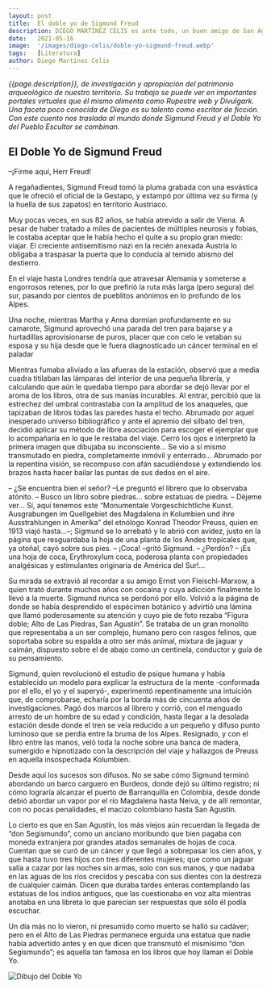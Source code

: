 ```yaml
---
layout: post
title:  El doble yo de Sigmund Freud
description: DIEGO MARTÍNEZ CELIS es ante todo, un buen amigo de San Agustín, ha acompañado desde su profesión como Mgter en patrimonio cultural y territorio los procesos sociales
date:   2021-05-16
image:  '/images/diego-celis/doble-yo-sigmund-freud.webp'
tags:   [Literatura]
author: Diego Martínez Celis
---
```

*{{page.description}}, de investigación y apropiación del patrimonio arqueológico de nuestro territorio. Su trabajo se puede ver en importantes portales virtuales que él mismo alimenta como Rupestre web y Divulgark. Una faceta poco conocida de Diego es su talento como escritor de ficción. Con este cuento nos traslada al mundo donde Sigmund Freud y el Doble Yo del Pueblo Escultor se combinan.*

## El Doble Yo de Sigmund Freud

–¡Firme aquí, Herr Freud!

A regañadientes, Sigmund Freud tomó la pluma grabada con una esvástica que le ofreció el oficial de la Gestapo, y estampó por última vez su firma (y la huella de sus zapatos) en territorio Austriaco.

Muy pocas veces, en sus 82 años, se había atrevido a salir de Viena. A pesar de haber tratado a miles de pacientes de múltiples neurosis y fobias, le costaba aceptar que le había hecho el quite a su propio gran miedo: viajar. El creciente antisemitismo nazi en la recién anexada Austria lo obligaba a traspasar la puerta que lo conducía al temido abismo del destierro.

En el viaje hasta Londres tendría que atravesar Alemania y someterse a engorrosos retenes, por lo que prefirió la ruta más larga (pero segura) del sur, pasando por cientos de pueblitos anónimos en lo profundo de los Alpes.

Una noche, mientras Martha y Anna dormían profundamente en su camarote, Sigmund aprovechó una parada del tren para bajarse y a hurtadillas aprovisionarse de puros, placer que con celo le vetaban su esposa y su hija desde que le fuera diagnosticado un cáncer terminal en el paladar

Mientras fumaba aliviado a las afueras de la estación, observó que a media cuadra titilaban las lámparas del interior de una pequeña librería, y calculando que aún le quedaba tiempo para abordar se dejó llevar por el aroma de los libros, otra de sus manías incurables. Al entrar, percibió que la estrechez del umbral contrastaba con la amplitud de los anaqueles, que tapizaban de libros todas las paredes hasta el techo. Abrumado por aquel inesperado universo bibliográfico y ante el apremio del silbato del tren, decidió aplicar su método de libre asociación para escoger el ejemplar que lo acompañaría en lo que le restaba del viaje. Cerró los ojos e interpretó la primera imagen que dibujaba su inconsciente… Se vio a sí mismo transmutado en piedra, completamente inmóvil y enterrado… Abrumado por la repentina visión, se recompuso con afán sacudiéndose y extendiendo los brazos hasta hacer bailar las puntas de sus dedos en el aire.

– ¿Se encuentra bien el señor? –Le preguntó el librero que lo observaba atónito.
– Busco un libro sobre piedras… sobre estatuas de piedra.
– Déjeme ver… Sí, aquí tenemos este “Monumentale Vorgeschichtliche Kunst. Ausgrabungen im Quellgebiet des Magdalena in Kolumbien und ihre Ausstrahlungen in Amerika” del etnólogo Konrad Theodor Preuss, quien en 1913 viajó hasta…–; Sigmund se lo arrebató y lo abrió con avidez, justo en la página que resguardaba la hoja de una planta de los Andes tropicales que, ya otoñal, cayó sobre sus pies.
– ¡Coca! –gritó Sigmund.
– ¿Perdón?
– ¡Es una hoja de coca, Erythroxylum coca, poderosa planta con propiedades analgésicas y estimulantes originaria de América del Sur!...

Su mirada se extravió al recordar a su amigo Ernst von Fleischl-Marxow, a quien trató durante muchos años con cocaína y cuya adicción finalmente lo llevó a la muerte. Sigmund nunca se perdonó por ello. Volvió a la página de donde se había desprendido el espécimen botánico y advirtió una lámina que llamó poderosamente su atención y cuyo pie de foto rezaba “Figura doble; Alto de Las Piedras, San Agustín”. Se trataba de un gran monolito que representaba a un ser complejo, humano pero con rasgos felinos, que soportaba sobre su espalda a otro ser más animal, mixtura de jaguar y caimán, dispuesto sobre el de abajo como un centinela, conductor y guía de
su pensamiento.

Sigmund, quien revolucionó el estudio de psique humana y había establecido un modelo para explicar la estructura de la mente -conformada por el ello, el yo y el superyó-, experimentó repentinamente una intuición que, de comprobarse, echaría por la borda más de cincuenta años de investigaciones. Pagó dos marcos al librero y corrió, con el menguado arresto de un hombre de su edad y condición, hasta llegar a la desolada estación desde donde el tren se veía reducido a un pequeño y difuso punto luminoso que se perdía entre la bruma de los Alpes. Resignado, y con el libro entre las manos, veló toda la noche sobre una banca de madera, sumergido e hipnotizado con la descripción del viaje y hallazgos de Preuss en aquella insospechada Kolumbien.

Desde aquí los sucesos son difusos. No se sabe cómo Sigmund terminó abordando un barco carguero en Burdeos, donde dejó su último registro; ni cómo lograría alcanzar el puerto de Barranquilla en Colombia, desde donde debió abordar un vapor por el río Magdalena hasta Neiva, y de allí remontar, con no pocas penalidades, el macizo colombiano hasta San Agustín.

Lo cierto es que en San Agustín, los más viejos aún recuerdan la llegada de “don Segismundo”, como un anciano moribundo que bien pagaba con moneda extranjera por grandes atados semanales de hojas de coca. Cuentan que se curó de un cáncer y que llegó a sobrepasar los cien años, y que hasta tuvo tres hijos con tres diferentes mujeres; que como un jaguar salía a cazar por las noches sin armas, solo con sus manos, y que nadaba en las aguas de los ríos crecidos y pescaba con sus dientes con la destreza de cualquier caimán. Dicen que duraba tardes enteras contemplando las estatuas de los indios antiguos, que las cuestionaba en voz alta mientras anotaba en una libreta lo que parecían ser respuestas que sólo él podía escuchar.

Un día más no lo vieron, ni presumido como muerto se halló su cadáver; pero en el Alto de Las Piedras permanece erguida una estatua que nadie había advertido antes y en que dicen que transmutó el mismísimo “don Segismundo”; es aquella tan famosa en los libros que hoy llaman el Doble Yo.

![Dibujo del Doble Yo]({{site.baseurl}}/images/diego-celis/dibujo-doble-yo.webp)
